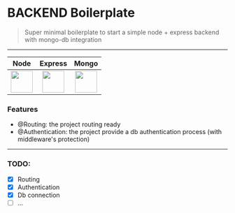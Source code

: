 # BACKEND Boilerplate

> Super minimal boilerplate to start a simple node + express backend with mongo-db integration

---


|           Node           |         Express          |         Mongo          |
| :----------------------: | :----------------------: | :--------------------: |
| <img src="https://github.com/user-attachments/assets/6abb07e3-e924-43da-a54f-91e9e61654b5" width="50"/> | <img src="https://github.com/user-attachments/assets/4d9470f4-b922-4d49-9767-104107fcc409" width="50"/> | <img src="https://github.com/user-attachments/assets/accc4bc4-82fd-4a31-b90a-3708d9ac4bff" width="50"/> |

### Features

- @Routing: the project routing ready
- @Authentication: the project provide a db authentication process (with middleware's protection)

---

### TODO:

- [x] Routing
- [x] Authentication
- [x] Db connection
- [ ] ...
